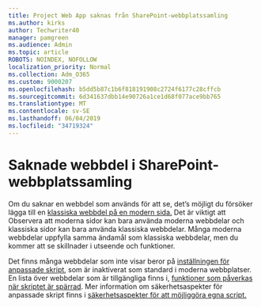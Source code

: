 ```yaml
---
title: Project Web App saknas från SharePoint-webbplatssamling
ms.author: kirks
author: Techwriter40
manager: pamgreen
ms.audience: Admin
ms.topic: article
ROBOTS: NOINDEX, NOFOLLOW
localization_priority: Normal
ms.collection: Adm_O365
ms.custom: 9000207
ms.openlocfilehash: b5dd5b87c1b6f818191908c2724f6177c28cffcb
ms.sourcegitcommit: 6d341637dbb14e90726a1ce1d68f077ace9bb765
ms.translationtype: MT
ms.contentlocale: sv-SE
ms.lasthandoff: 06/04/2019
ms.locfileid: "34719324"
---
```

# <a name="missing-web-part-in-sharepoint-site-collection"></a>Saknade webbdel i SharePoint-webbplatssamling

<p>Om du saknar en webbdel som används för att se, det&rsquo;s möjligt du försöker lägga till en <a href="https://support.office.com/en-us/article/classic-and-modern-web-part-experiences-3fdae6c3-8fc1-49ab-8708-8c104b882e64">klassiska webbdel på en modern sida.</a> Det är viktigt att Observera att moderna sidor kan bara använda moderna webbdelar och klassiska sidor kan bara använda klassiska webbdelar. Många moderna webbdelar uppfylla samma ändamål som klassiska webbdelar, men du kommer att se skillnader i utseende och funktioner.</p> <p>Det finns många webbdelar som inte visar beror på <a href="https://docs.microsoft.com/en-us/sharepoint/allow-or-prevent-custom-script">inställningen för anpassade skript</a>, som är inaktiverat som standard i moderna webbplatser. En lista över webbdelar som är tillgängliga finns i, <a href="https://docs.microsoft.com/en-us/sharepoint/allow-or-prevent-custom-script#features-affected-when-custom-script-is-blocked">funktioner som påverkas när skriptet är spärrad</a>. Mer information om säkerhetsaspekter för anpassade skript finns i <a href="https://docs.microsoft.com/en-us/sharepoint/security-considerations-of-allowing-custom-script">säkerhetsaspekter för att möjliggöra egna script.</a></p>
